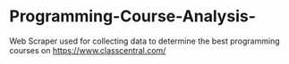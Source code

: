 # Programming-Course-Analysis-
Web Scraper used for collecting data to determine the best programming courses on https://www.classcentral.com/
